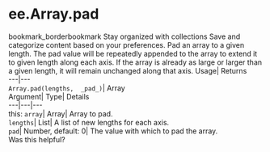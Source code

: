  
#  ee.Array.pad
bookmark_borderbookmark Stay organized with collections  Save and categorize content based on your preferences.
Pad an array to a given length. The pad value will be repeatedly appended to the array to extend it to given length along each axis. If the array is already as large or larger than a given length, it will remain unchanged along that axis. 
Usage| Returns  
---|---  
`Array.pad(lengths,  _pad_)`| Array  
Argument| Type| Details  
---|---|---  
this: `array`| Array| Array to pad.  
`lengths`| List| A list of new lengths for each axis.  
`pad`| Number, default: 0| The value with which to pad the array.  
Was this helpful?
